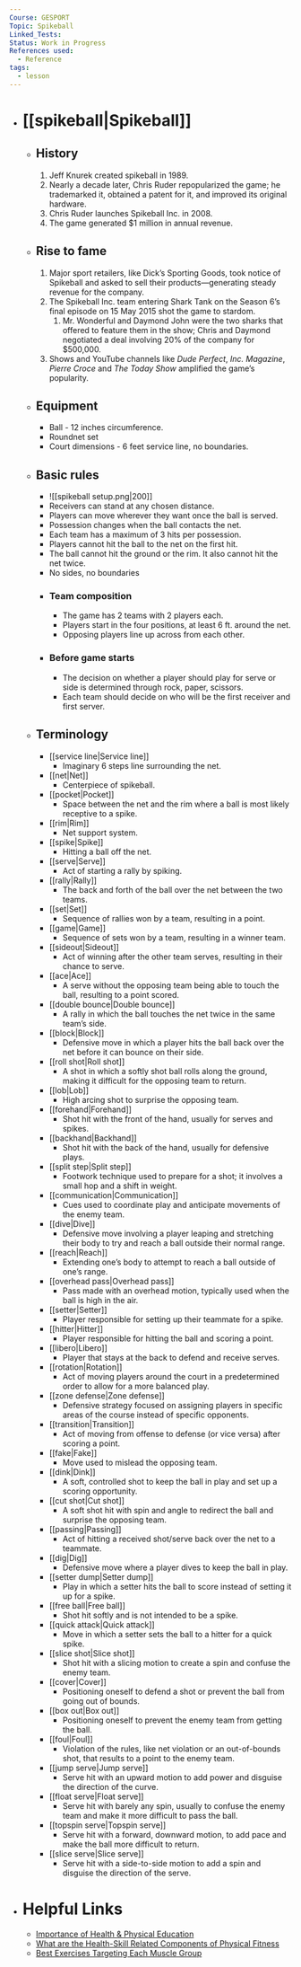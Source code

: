 ```yaml
---
Course: GESPORT
Topic: Spikeball
Linked_Tests:
Status: Work in Progress
References used:
  - Reference
tags:
  - lesson
---
```


- # [[spikeball|Spikeball]]
	- ## History
		1. Jeff Knurek created spikeball in 1989.
		2. Nearly a decade later, Chris Ruder repopularized the game; he trademarked it, obtained a patent for it, and improved its original hardware.
		3. Chris Ruder launches Spikeball Inc. in 2008.
		4. The game generated $1 million in annual revenue.
	- ## Rise to fame
		1. Major sport retailers, like Dick’s Sporting Goods, took notice of Spikeball and asked to sell their products—generating steady revenue for the company.
		2. The Spikeball Inc. team entering Shark Tank on the Season 6’s final episode on 15 May 2015 shot the game to stardom.
			1. Mr. Wonderful and Daymond John were the two sharks that offered to feature them in the show; Chris and Daymond negotiated a deal involving 20% of the company for $500,000.
		3. Shows and YouTube channels like *Dude Perfect*, *Inc. Magazine*, *Pierre Croce* and *The Today Show* amplified the game’s popularity.
	- ## Equipment
		- Ball - 12 inches circumference.
		- Roundnet set
		- Court dimensions - 6 feet service line, no boundaries.
	- ## Basic rules
		- ![[spikeball setup.png|200]]
		- Receivers can stand at any chosen distance.
		- Players can move wherever they want once the ball is served.
		- Possession changes when the ball contacts the net.
		- Each team has a maximum of 3 hits per possession.
		- Players cannot hit the ball to the net on the first hit.
		- The ball cannot hit the ground or the rim. It also cannot hit the net twice.
		- No sides, no boundaries
		- ### Team composition
			- The game has 2 teams with 2 players each.
			- Players start in the four positions, at least 6 ft. around the net.
			- Opposing players line up across from each other.
		- ### Before game starts
			- The decision on whether a player should play for serve or side is determined through rock, paper, scissors.
			- Each team should decide on who will be the first receiver and first server.
	- ## Terminology
		- [[service line|Service line]]
			- Imaginary 6 steps line surrounding the net.
		- [[net|Net]]
			- Centerpiece of spikeball.
		- [[pocket|Pocket]]
			- Space between the net and the rim where a ball is most likely receptive to a spike.
		- [[rim|Rim]]
			- Net support system.
		- [[spike|Spike]]
			- Hitting a ball off the net.
		- [[serve|Serve]]
			- Act of starting a rally by spiking.
		- [[rally|Rally]]
			- The back and forth of the ball over the net between the two teams.
		- [[set|Set]]
			- Sequence of rallies won by a team, resulting in a point.
		- [[game|Game]]
			- Sequence of sets won by a team, resulting in a winner team.
		- [[sideout|Sideout]]
			- Act of winning after the other team serves, resulting in their chance to serve.
		- [[ace|Ace]]
			- A serve without the opposing team being able to touch the ball, resulting to a point scored.
		- [[double bounce|Double bounce]]
			- A rally in which the ball touches the net twice in the same team’s side.
		- [[block|Block]]
			- Defensive move in which a player hits the ball back over the net before it can bounce on their side.
		- [[roll shot|Roll shot]]
			- A shot in which a softly shot ball rolls along the ground, making it difficult for the opposing team to return.
		- [[lob|Lob]]
			- High arcing shot to surprise the opposing team.
		- [[forehand|Forehand]]
			- Shot hit with the front of the hand, usually for serves and spikes.
		- [[backhand|Backhand]]
			- Shot hit with the back of the hand, usually for defensive plays.
		- [[split step|Split step]]
			- Footwork technique used to prepare for a shot; it involves a small hop and a shift in weight.
		- [[communication|Communication]]
			- Cues used to coordinate play and anticipate movements of the enemy team.
		- [[dive|Dive]]
			- Defensive move involving a player leaping and stretching their body to try and reach a ball outside their normal range.
		- [[reach|Reach]]
			- Extending one’s body to attempt to reach a ball outside of one’s range.
		- [[overhead pass|Overhead pass]]
			- Pass made with an overhead motion, typically used when the ball is high in the air.
		- [[setter|Setter]]
			- Player responsible for setting up their teammate for a spike.
		- [[hitter|Hitter]]
			- Player responsible for hitting the ball and scoring a point.
		- [[libero|Libero]]
			- Player that stays at the back to defend and receive serves.
		- [[rotation|Rotation]]
			- Act of moving players around the court in a predetermined order to allow for a more balanced play.
		- [[zone defense|Zone defense]]
			- Defensive strategy focused on assigning players in specific areas of the course instead of specific opponents.
		- [[transition|Transition]]
			- Act of moving from offense to defense (or vice versa) after scoring a point.
		- [[fake|Fake]]
			- Move used to mislead the opposing team.
		- [[dink|Dink]]
			- A soft, controlled shot to keep the ball in play and set up a scoring opportunity.
		- [[cut shot|Cut shot]]
			- A soft shot hit with spin and angle to redirect the ball and surprise the opposing team.
		- [[passing|Passing]]
			- Act of hitting a received shot/serve back over the net to a teammate.
		- [[dig|Dig]]
			- Defensive move where a player dives to keep the ball in play.
		- [[setter dump|Setter dump]]
			- Play in which a setter hits the ball to score instead of setting it up for a spike.
		- [[free ball|Free ball]]
			- Shot hit softly and is not intended to be a spike.
		- [[quick attack|Quick attack]]
			- Move in which a setter sets the ball to a hitter for a quick spike.
		- [[slice shot|Slice shot]]
			- Shot hit with a slicing motion to create a spin and confuse the enemy team.
		- [[cover|Cover]]
			- Positioning oneself to defend a shot or prevent the ball from going out of bounds.
		- [[box out|Box out]]
			- Positioning oneself to prevent the enemy team from getting the ball.
		- [[foul|Foul]]
			- Violation of the rules, like net violation or an out-of-bounds shot, that results to a point to the enemy team.
		- [[jump serve|Jump serve]]
			- Serve hit with an upward motion to add power and disguise the direction of the curve.
		- [[float serve|Float serve]]
			- Serve hit with barely any spin, usually to confuse the enemy team and make it more difficult to pass the ball.
		- [[topspin serve|Topspin serve]]
			- Serve hit with a forward, downward motion, to add pace and make the ball more difficult to return.
		- [[slice serve|Slice serve]]
			- Serve hit with a side-to-side motion to add a spin and disguise the direction of the serve.
- # Helpful Links
	- [Importance of Health & Physical Education](https://dsoareshpe.weebly.com/importance-of-hpe.html)
	- [What are the Health-Skill Related Components of Physical Fitness](https://www.femina.in/wellness/fitness/components-of-physical-fitness-183555.html)
	- [Best Exercises Targeting Each Muscle Group](https://www.nrgfitness.ie/best-exercises-for-targeting-each-muscle-group/)